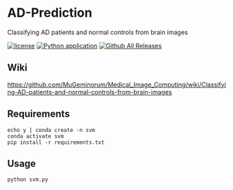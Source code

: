 # AD-Prediction

Classifying AD patients and normal controls from brain images

[![license](https://img.shields.io/github/license/MuGeminorum/Medical_Image_Computing.svg)](https://github.com/MuGeminorum/Medical_Image_Computing/blob/master/LICENSE)
[![Python application](https://github.com/MuGeminorum/Medical_Image_Computing/workflows/Python%20application/badge.svg)](https://github.com/MuGeminorum/Medical_Image_Computing/actions)
[![Github All Releases](https://img.shields.io/github/downloads-pre/MuGeminorum/Medical_Image_Computing/v1.1/total)](https://github.com/MuGeminorum/Medical_Image_Computing/releases)

## Wiki

<https://github.com/MuGeminorum/Medical_Image_Computing/wiki/Classifying-AD-patients-and-normal-controls-from-brain-images>

## Requirements
```
echo y | conda create -n svm
conda activate svm
pip install -r requirements.txt
```

## Usage
```
python svm.py
```
